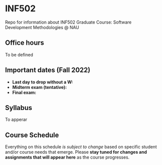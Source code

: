 # INF502
Repo for information about INF502 Graduate Course: Software Development Methodologies @ NAU

## Office hours

To be defined

## Important dates (Fall 2022)

* **Last day to drop without a W:** 
* **Midterm exam (tentative):** 
* **Final exam:** 

## Syllabus

To apperar

## Course Schedule
Everything on this schedule *is subject to change* based on specific student and/or course needs that emerge. Please **stay tuned for changes and assignments that will appear here** as the course progresses.

<!--Work is to be submitted via BbLearn whenever not specified differently. When via BBLearn, the deliverable must be in Word or PDF format.-->

<!--|Week|Date.   | Content (tentative)                                   | Comments.      | Assignments out          | Deadline |
|----|--------|-------------------------------------------------------|----------------|--------------------------|----------|
| 1  | 30-Aug | Hello/Intro to Programming languages                  |                |                          |          |
|    | 29-Aug | [Git/GitHub](slides/lectureGit.pdf)                   |                | [HW1](assignments/01_git.md)|.      |
| 2  | 3-Sep  |                                                       |                |                          |          |
|    | 5-Sep  |[Python essentials](slides/Python_ready_set_go.pdf)    | Syntax, types  |                          |          |
| 3  | 10-Sep | Python essentials                            | Igor traveling | [PA1](assignments/pa01.md), [HW2](assignments/02_basicPython.md) |  HW1          |
|    | 12-Sep |                                                       | Igor traveling |                          |          |
| 4  | 17-Sep | Python part 2 (files/exceptions) - ([slides](slides/Python_class2.pdf))| |                        |          |
|    | 19-Sep |                                                       |                | [HW3](assignments/03_dictionary_list.md)                      | HW2        |
| 5  | 24-Sep | [In Class assignment](assignments/inClassSept24.md).  |                |                          |          |
|    | 26-Sep |                                                       |                |                          | HW3      |
| 6  | 1-Oct  | [Jupyter Notebooks](slides/Jupyter.md)                |                |[HW4](assignments/04_jupyter.md)|    |
|    | 3-Oct  | [Intro to object-orientation](notebooks/ObjectOrientation.ipynb) |     |                          |          |
| 7  | 8-Oct  |                                                       |                |                          | HW4      |
|    | 10-Oct | [InClass Assignment about OO](assignments/inClassOct10.md) |           |                          | PA1      |
| 8  | 15-Oct | [MID TERM](notebooks/midterm.md) .                    |                |                          |          |
|    | 17-Oct | MID TERM Delivery                                     |                |                          |          |
| 9  | 22-Oct | Data analysis libraries: Pandas ([Markdown](notebooks/PandasKickoff/PandasKickoff.md), [Notebook](notebooks/PandasKickoff.ipynb), [nbviewer](https://nbviewer.jupyter.org/github/igorsteinmacher/INF502-Fall2019/blob/master/notebooks/PandasKickoff.ipynb))                           |                |                          |          |
|    | 24-Oct |                                                       |                |   [HW6](assignments/HW6_pandas.md)     |          |
| 10 | 29-Oct |  REST API data collection([Markdown](notebooks/REST_APIs.md), [Jupyter](notebooks/REST_APIs.ipynb))                                                     |                |     [PA2](assignments/PA2.md)                     |             |
|    | 31-Oct |                                                       |                |                       |             |
| 11 | 5-Nov  | Web Scraping([Markdown](notebooks/BeautifulSoup.md), [Jupyter](notebooks/BeautifulSoup.ipynb))|||HW6    |
|    | 7-Nov  | [In Class Assignment (Scraping + Pandas)](assignments/inClassNov07.md)| |                          |         |
|    | | Solution of the inClass exercise: [notebook](assignments/Scraping_Pandas_inClass.ipynb), [markdown](assignments/Scraping_Pandas_inClass.md)| |                          |         |
| 12 | 12-Nov | Algorithm design and sorting/searching strategies. [Slides](slides/AlgorithmicStrategies.pdf) |   |[HW7](assignments/HW7.md) |          |
|    | 14-Nov |                                                       |                |                          |          |
| 13 | 19-Nov | Agile development: kanban; test-driven development [slides](slides/Agile.pdf) [examples-unitteest](examples/unittest.zip)    | Igor Traveling |                       |          |
|    | 21-Nov |                                                      | Igor Traveling |                          |   HW7    |
| 14 | 26-Nov |                              |                |                          |          |
|    | 28-Nov | THANKSGIVING                                          |                |                          |          |
| 15 | 3-Dec  | PA2: last chance to work                              |                |                          |       |
|    | 5-Dec  | Wrap up                                               |                |                          |PA2       |
| 16 | FINALS |                                                       |                |                          |          |-->
